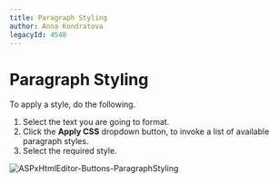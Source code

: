 ```yaml
---
title: Paragraph Styling
author: Anna Kondratova
legacyId: 4548
---
```

# Paragraph Styling
To apply a style, do the following.
1. Select the text you are going to format.
2. Click the **Apply CSS** dropdown button, to invoke a list of available paragraph styles.
3. Select the required style.

![ASPxHtmlEditor-Buttons-ParagraphStyling](../../../images/img9177.png)

